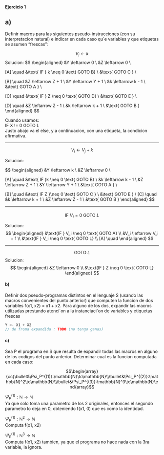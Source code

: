 #### Ejercicio 1
## a)
Definir macros para las siguientes pseudo-instrucciones (con su interpretacion natural) e indicar
en cada caso qu´e variables y que etiquetas se asumen “frescas”:

$$V_i \leftarrow k$$
Solucion:
$$
\begin{aligned}
    &Y \leftarrow 0 \\
    &Z \leftarrow 0 \\

[A] \quad &\text{ IF } k \neq 0 \text{ GOTO B} \\
    &\text{ GOTO C } \\

[B] \quad &Z \leftarrow Z + 1 \\
    &Y \leftarrow Y + 1 \\
    &k \leftarrow k - 1 \\
    &\text{ GOTO A } \\

[C] \quad &\text{ IF } Z \neq 0 \text{ GOTO D} \\
    &\text{ GOTO E } \\

[D] \quad &Z \leftarrow Z - 1 \\
    &k \leftarrow k + 1 \\
    &\text{ GOTO B }
\end{aligned}
$$


Cuando usamos:    
IF X != 0 GOTO L  
Justo abajo va el else, y a continuacion, con una etiqueta, la condicion afirmativa.

________________________

$$V_i \leftarrow V_j + k$$

Solucion:

$$
\begin{aligned}
    &Y \leftarrow k \\
    &Z \leftarrow 0 \\

[A] \quad &\text{ IF  }k \neq 0 \text{ GOTO  B} \\
    &k \leftarrow  k - 1 \\ 
    &Z \leftarrow Z + 1 \\
    &Y \leftarrow Y + 1 \\
    &\text{ GOTO A } \\

[B] \quad &\text{ IF Z  }\neq 0 \text{ GOTO C } \\
    &\text{ GOTO E } \\
[C] \quad &k \leftarrow k + 1 \\
    &Z \leftarrow Z - 1 \\
    &\text{ GOTO B }
\end{aligned}
$$
___________________

#### 
$$\text{ IF  }V_i = 0 \text{ GOTO  }L$$

Solucion: 
$$
\begin{aligned}
    &\text{IF } V_i \neq 0 \text{ GOTO A} \\
    &V_i \leftarrow V_i + 1 \\
    &\text{IF } V_i \neq 0 \text{ GOTO L} \\
[A] \quad
\end{aligned}
$$
______________

$$\text{ GOTO  }L$$
Solucion:
$$
\begin{aligned}
    &Z \leftarrow 0 \\
    &\text{IF } Z \neq 0 \text{ GOTO L}
\end{aligned}
$$


#### b)

Definir dos pseudo-programas distintos en el lenguaje S (usando las macros convenientes del
punto anterior) que computen la funcion de dos variables f(x1, x2) = x1 + x2. Para alguno
de los dos, expandir las macros utilizadas prestando atenci´on a la instanciaci´on de variables y
etiquetas frescas

```C
Y <- X1 + X2
// de froma expandida : TODO (no tengo ganas)
```

#### c)

Sea P el programa en S que resulta de expandir todas las macros en alguno de los codigos del
punto anterior. Determinar cual es la funcion computada en cada caso:

$$\begin{array}{cc}\bullet&\Psi_P^{(1)}:\mathbb{N}\to\mathbb{N}\\\bullet&\Psi_P^{(2)}:\mathbb{N}^2\to\mathbb{N}\\\bullet&\Psi_P^{(3)}:\mathbb{N}^3\to\mathbb{N}\end{array}$$

$\Psi_P^{(1)}:\mathbb{N}\to\mathbb{N}$  
Ya que solo toma una parametro de los 2 originales, entonces el segundo parametro lo deja en 0, obteniendo f(x1, 0) que es como la identidad.

$\Psi_P^{(1)}:\mathbb{N}^2\to\mathbb{N}$  
Computa f(x1, x2)

$\Psi_P^{(1)}:\mathbb{N}^3\to\mathbb{N}$  
Computa f(x1, x2) tambien, ya que el programa no hace nada con la 3ra variable, la ignora.
